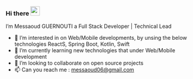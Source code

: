 ### Hi there <a href="https://messaoud06.github.io/resume/"><img src="https://media.giphy.com/media/hvRJCLFzcasrR4ia7z/giphy.gif" width="25px"></a>

I’m Messaoud GUERNOUTI a Full Stack Developer | Technical Lead
- 👀 I’m interested in on Web/Mobile developments, by unsing the below technologies ReactS, Spring Boot, Kotlin, Swift
- 🌱 I’m currently learning new technologies that under Web/Mobile development 
- 💞️ I’m looking to collaborate on open source projects
- 📫 Can you reach me : messaoud06@gmail.com  

<!---
messaoud06/messaoud06 is a ✨ special ✨ repository because its `README.md` (this file) appears on your GitHub profile.
You can click the Preview link to take a look at your changes.
--->
